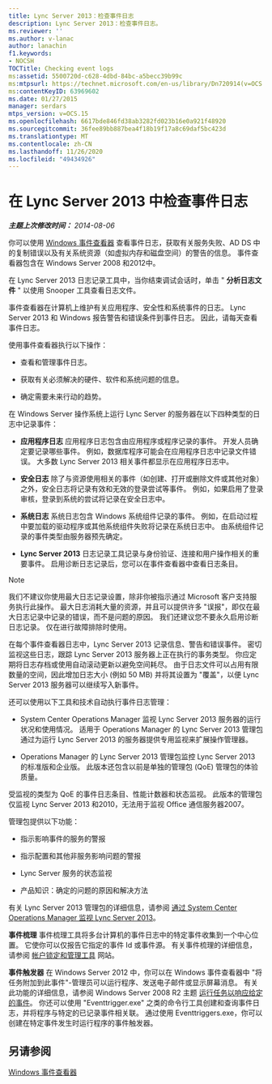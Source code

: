 ```yaml
---
title: Lync Server 2013：检查事件日志
description: Lync Server 2013：检查事件日志。
ms.reviewer: ''
ms.author: v-lanac
author: lanachin
f1.keywords:
- NOCSH
TOCTitle: Checking event logs
ms:assetid: 5500720d-c628-4dbd-84bc-a5becc39b99c
ms:mtpsurl: https://technet.microsoft.com/en-us/library/Dn720914(v=OCS.15)
ms:contentKeyID: 63969602
ms.date: 01/27/2015
manager: serdars
mtps_version: v=OCS.15
ms.openlocfilehash: 6617bde846fd38ab3282fd023b16e0a921f48920
ms.sourcegitcommit: 36fee89bb887bea4f18b19f17a8c69daf5bc423d
ms.translationtype: MT
ms.contentlocale: zh-CN
ms.lasthandoff: 11/26/2020
ms.locfileid: "49434926"
---
```

# <a name="checking-event-logs-in-lync-server-2013"></a>在 Lync Server 2013 中检查事件日志

<div data-xmlns="http://www.w3.org/1999/xhtml">

<div class="topic" data-xmlns="http://www.w3.org/1999/xhtml" data-msxsl="urn:schemas-microsoft-com:xslt" data-cs="https://msdn.microsoft.com/">

<div data-asp="https://msdn2.microsoft.com/asp">



</div>

<div id="mainSection">

<div id="mainBody">

<span> </span>

_**主题上次修改时间：** 2014-08-06_

你可以使用 [Windows 事件查看器](https://go.microsoft.com/fwlink/p/?linkid=314067) 查看事件日志，获取有关服务失败、AD DS 中的复制错误以及有关系统资源（如虚拟内存和磁盘空间）的警告的信息。 事件查看器包含在 Windows Server 2008 和2012中。

在 Lync Server 2013 日志记录工具中，当你结束调试会话时，单击 " **分析日志文件** " 以使用 Snooper 工具查看日志文件。

事件查看器在计算机上维护有关应用程序、安全性和系统事件的日志。 Lync Server 2013 和 Windows 报告警告和错误条件到事件日志。 因此，请每天查看事件日志。

使用事件查看器执行以下操作：

  - 查看和管理事件日志。

  - 获取有关必须解决的硬件、软件和系统问题的信息。

  - 确定需要未来行动的趋势。

在 Windows Server 操作系统上运行 Lync Server 的服务器在以下四种类型的日志中记录事件：

  - **应用程序日志**   应用程序日志包含由应用程序或程序记录的事件。 开发人员确定要记录哪些事件。 例如，数据库程序可能会在应用程序日志中记录文件错误。 大多数 Lync Server 2013 相关事件都显示在应用程序日志中。

  - **安全日志**   除了与资源使用相关的事件（如创建、打开或删除文件或其他对象）之外，安全日志将记录有效和无效的登录尝试等事件。 例如，如果启用了登录审核，登录到系统的尝试将记录在安全日志中。

  - **系统日志**   系统日志包含 Windows 系统组件记录的事件。 例如，在启动过程中要加载的驱动程序或其他系统组件失败将记录在系统日志中。 由系统组件记录的事件类型由服务器预先确定。

  - **Lync Server 2013**   日志记录工具记录与身份验证、连接和用户操作相关的重要事件。 启用诊断日志记录后，您可以在事件查看器中查看日志条目。

<div>


> [!NOTE]  
> 我们不建议你使用最大日志记录设置，除非你被指示通过 Microsoft 客户支持服务执行此操作。 最大日志消耗大量的资源，并且可以提供许多 "误报"，即仅在最大日志记录中记录的错误，而不是问题的原因。 我们还建议您不要永久启用诊断日志记录。 仅在进行故障排除时使用。



</div>

在每个事件查看器日志中，Lync Server 2013 记录信息、警告和错误事件。 密切监视这些日志，跟踪 Lync Server 2013 服务器上正在执行的事务类型。 你应定期将日志存档或使用自动滚动更新以避免空间耗尽。 由于日志文件可以占用有限数量的空间，因此增加日志大小 (例如 50 MB) 并将其设置为 "覆盖"，以便 Lync Server 2013 服务器可以继续写入新事件。

还可以使用以下工具和技术自动执行事件日志管理：

  - System Center Operations Manager 监视 Lync Server 2013 服务器的运行状况和使用情况。 适用于 Operations Manager 的 Lync Server 2013 管理包通过为运行 Lync Server 2013 的服务器提供专用监视来扩展操作管理器。

  - Operations Manager 的 Lync Server 2013 管理包监控 Lync Server 2013 的标准版和企业版。 此版本还包含以前是单独的管理包 (QoE) 管理包的体验质量。

受监视的类型为 QoE 的事件日志条目、性能计数器和状态监视。 此版本的管理包仅监视 Lync Server 2013 和2010，无法用于监视 Office 通信服务器2007。

管理包提供以下功能：

  - 指示影响事件的服务的警报

  - 指示配置和其他非服务影响问题的警报

  - Lync Server 服务的状态监视

  - 产品知识：确定的问题的原因和解决方法

有关 Lync Server 2013 管理包的详细信息，请参阅 [通过 System Center Operations Manager 监视 Lync Server 2013](lync-server-2013-monitoring-lync-server-with-system-center-operations-manager.md)。

**事件梳理**   事件梳理工具将多台计算机的事件日志中的特定事件收集到一个中心位置。 它使你可以仅报告它指定的事件 Id 或事件源。 有关事件梳理的详细信息，请参阅 [帐户锁定和管理工具](https://go.microsoft.com/fwlink/?linkid=35607) 网站。

**事件触发器**   在 Windows Server 2012 中，你可以在 Windows 事件查看器中 "将任务附加到此事件"-管理员可以运行程序、发送电子邮件或显示屏幕消息。 有关此功能的详细信息，请参阅 Windows Server 2008 R2 主题 [运行任务以响应给定的事件](https://technet.microsoft.com/library/cc748900.aspx)。 你还可以使用 "Eventtrigger.exe" 之类的命令行工具创建和查询事件日志，并将程序与特定的已记录事件相关联。 通过使用 Eventtriggers.exe，你可以创建在特定事件发生时运行程序的事件触发器。

<div>

## <a name="see-also"></a>另请参阅


[Windows 事件查看器](https://go.microsoft.com/fwlink/p/?linkid=314067)  
  

</div>

</div>

<span> </span>

</div>

</div>

</div>

